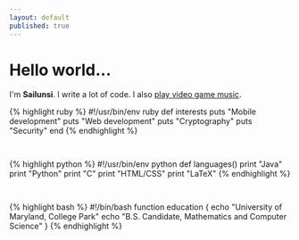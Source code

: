 ```yaml
---
layout: default
published: true
---
```



<!--<div class="posts">
  {% for post in site.posts %}
    <article class="post">    
      
      <h1><a href="{{ site.baseurl }}{{ post.url }}">{{ post.title }}</a></h1>

      <div class="entry">
        {{ post.content | truncatewords:40}}
      </div>
      
      <a href="{{ site.baseurl }}{{ post.url }}" class="read-more">Read More</a>
    </article>
  {% endfor %}
</div>-->

# Hello world...

I'm **Sailunsi**. I write a lot of code. I also [play video game music](https://youtu.be/euTGmKx9yw4).

{% highlight ruby %}
#!/usr/bin/env ruby
def interests
  puts "Mobile development"
  puts "Web development"
  puts "Cryptography"
  puts "Security"
end
{% endhighlight %}

<div style="height:15px"></div>

{% highlight python %}
#!/usr/bin/env python
def languages()
  print "Java"
  print "Python"
  print "C"
  print "HTML/CSS"
  print "LaTeX"
{% endhighlight %}

<div style="height:15px"></div>

{% highlight bash %}
#!/bin/bash
function education {
  echo "University of Maryland, College Park"
  echo "B.S. Candidate, Mathematics and Computer Science"
}
{% endhighlight %}
